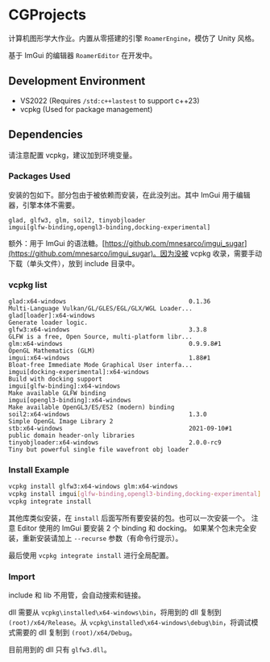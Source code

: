 # CGProjects

计算机图形学大作业。内置从零搭建的引擎 $\texttt{RoamerEngine}$，模仿了 Unity 风格。

基于 ImGui 的编辑器 $\texttt{RoamerEditor}$ 在开发中。

## Development Environment

- VS2022 (Requires `/std:c++lastest` to support c++23)
- vcpkg (Used for package management)

## Dependencies

请注意配置 vcpkg，建议加到环境变量。

### Packages Used

安装的包如下。部分包由于被依赖而安装，在此没列出。其中 ImGui 用于编辑器，引擎本体不需要。

```text
glad, glfw3, glm, soil2, tinyobjloader
imgui[glfw-binding,opengl3-binding,docking-experimental]
```

额外：用于 ImGui 的语法糖。[https://github.com/mnesarco/imgui_sugar](https://github.com/mnesarco/imgui_sugar)。因为没被 vcpkg 收录，需要手动下载（单头文件），放到 include 目录中。

### vcpkg list

```text
glad:x64-windows                                  0.1.36              Multi-Language Vulkan/GL/GLES/EGL/GLX/WGL Loader...
glad[loader]:x64-windows                                              Generate loader logic.
glfw3:x64-windows                                 3.3.8               GLFW is a free, Open Source, multi-platform libr...
glm:x64-windows                                   0.9.9.8#1           OpenGL Mathematics (GLM)
imgui:x64-windows                                 1.88#1              Bloat-free Immediate Mode Graphical User interfa...
imgui[docking-experimental]:x64-windows                               Build with docking support
imgui[glfw-binding]:x64-windows                                       Make available GLFW binding
imgui[opengl3-binding]:x64-windows                                    Make available OpenGL3/ES/ES2 (modern) binding
soil2:x64-windows                                 1.3.0               Simple OpenGL Image Library 2
stb:x64-windows                                   2021-09-10#1        public domain header-only libraries
tinyobjloader:x64-windows                         2.0.0-rc9           Tiny but powerful single file wavefront obj loader
```

### Install Example

```sh
vcpkg install glfw3:x64-windows glm:x64-windows
vcpkg install imgui[glfw-binding,opengl3-binding,docking-experimental]:x64-windows 
vcpkg integrate install
```

其他库类似安装，在 `install` 后面写所有要安装的包。也可以一次安装一个。
注意 Editor 使用的 ImGui 要安装 2 个 binding 和 docking。
如果某个包未完全安装，重新安装请加上 `--recurse` 参数（有命令行提示）。

最后使用 `vcpkg integrate install` 进行全局配置。  

### Import

include 和 lib 不用管，会自动搜索和链接。

dll 需要从 `vcpkg\installed\x64-windows\bin`，将用到的 dll 复制到 `(root)/x64/Release`。从 `vcpkg\installed\x64-windows\debug\bin`，将调试模式需要的 dll 复制到 `(root)/x64/Debug`。

目前用到的 dll 只有 `glfw3.dll`。
